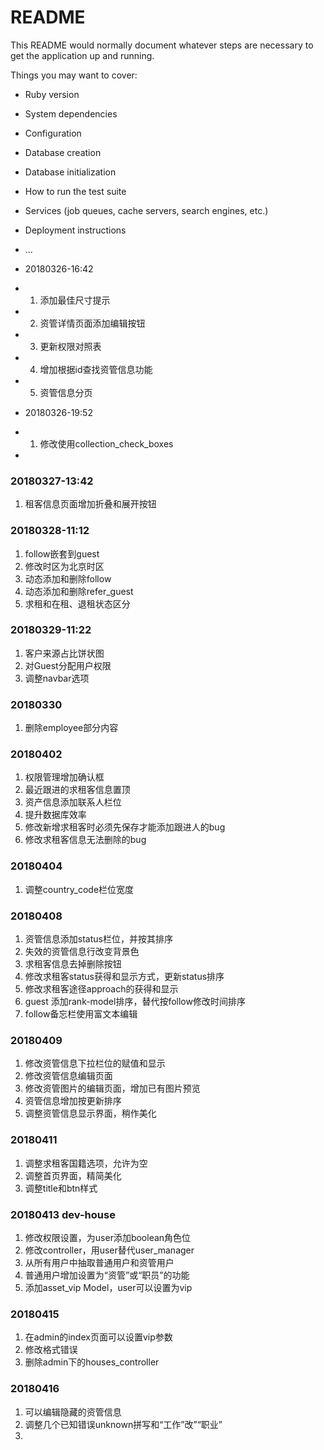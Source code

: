# README

This README would normally document whatever steps are necessary to get the
application up and running.

Things you may want to cover:

* Ruby version

* System dependencies

* Configuration

* Database creation

* Database initialization

* How to run the test suite

* Services (job queues, cache servers, search engines, etc.)

* Deployment instructions

* ...
* 20180326-16:42
* 1. 添加最佳尺寸提示
* 2. 资管详情页面添加编辑按钮
* 3. 更新权限对照表
* 4. 增加根据id查找资管信息功能
* 5. 资管信息分页
* 20180326-19:52
* 1. 修改使用collection_check_boxes
*
### 20180327-13:42

1. 租客信息页面增加折叠和展开按钮

### 20180328-11:12
1. follow嵌套到guest
2. 修改时区为北京时区
3. 动态添加和删除follow
4. 动态添加和删除refer_guest
5. 求租和在租、退租状态区分

### 20180329-11:22

1. 客户来源占比饼状图
2. 对Guest分配用户权限
3. 调整navbar选项

### 20180330

1. 删除employee部分内容

### 20180402

1. 权限管理增加确认框
2. 最近跟进的求租客信息置顶
3. 资产信息添加联系人栏位
4. 提升数据库效率
5. 修改新增求租客时必须先保存才能添加跟进人的bug
6. 修改求租客信息无法删除的bug
### 20180404
1. 调整country_code栏位宽度

### 20180408
1. 资管信息添加status栏位，并按其排序
2. 失效的资管信息行改变背景色
3. 求租客信息去掉删除按钮
4. 修改求租客status获得和显示方式，更新status排序
5. 修改求租客途径approach的获得和显示
6. guest 添加rank-model排序，替代按follow修改时间排序
7. follow备忘栏使用富文本编辑

### 20180409
1. 修改资管信息下拉栏位的赋值和显示
2. 修改资管信息编辑页面
3. 修改资管图片的编辑页面，增加已有图片预览
4. 资管信息增加按更新排序
5. 调整资管信息显示界面，稍作美化

### 20180411
1. 调整求租客国籍选项，允许为空
2. 调整首页界面，精简美化
3. 调整title和btn样式

### 20180413 dev-house
1. 修改权限设置，为user添加boolean角色位
2. 修改controller，用user替代user_manager
3. 从所有用户中抽取普通用户和资管用户
4. 普通用户增加设置为“资管”或“职员”的功能
5. 添加asset_vip Model，user可以设置为vip

### 20180415
1. 在admin的index页面可以设置vip参数
2. 修改格式错误
3. 删除admin下的houses_controller

### 20180416
1. 可以编辑隐藏的资管信息
2. 调整几个已知错误unknown拼写和“工作”改”“职业”
3.
